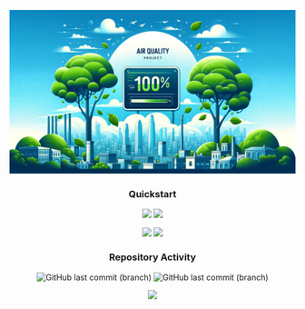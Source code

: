 <div align="center">

![](docs/repo/banner.png)

### Quickstart
[![](https://img.shields.io/badge/Docs-Mockups%20etc.-blue?style=for-the-badge)](https://github.com/DubskySteam/AQP/tree/main/docs/)
[![](https://img.shields.io/badge/Timeline-Kanban-orange?style=for-the-badge)](https://github.com/users/DubskySteam/projects/4/views/1)



[![](https://img.shields.io/badge/SmartSocial-Go-lightgreen?style=for-the-badge)](https://github.com/DubskySteam/AQP/tree/main/backend/SmartSocial)
[![](https://img.shields.io/badge/Admin%20Panel-Go-pink?style=for-the-badge)](https://github.com/DubskySteam/AQP/tree/main/admin)

### Repository Activity
![GitHub last commit (branch)](https://img.shields.io/github/last-commit/DubskySteam/AQP/main?style=for-the-badge&label=Master)
![GitHub last commit (branch)](https://img.shields.io/github/last-commit/DubskySteam/AQP/dev?style=for-the-badge&label=Dev)

[![](https://img.shields.io/badge/Releases-.war-orange?style=for-the-badge)](https://github.com/DubskySteam/AQP/releases)

</div>
